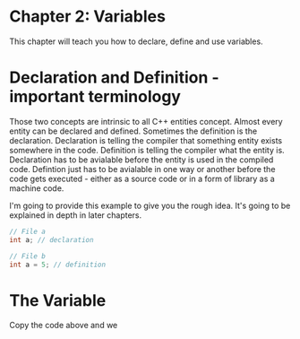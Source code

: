 # Chapter 2: Variables

This chapter will teach you how to declare, define and use variables.

# Declaration and Definition - important terminology
Those two concepts are intrinsic to all C++ entities concept. Almost every entity can be declared and defined. Sometimes the definition is the declaration. Declaration is telling the compiler that something entity exists somewhere in the code. Definition is telling the compiler what the entity is. Declaration has to be avialable before the entity is used in the compiled code. Defintion just has to be avialable in one way or another before the code gets executed - either as a source code or in a form of library as a machine code.

I'm going to provide this example to give you the rough idea. It's going to be explained in depth in later chapters.
```cpp
// File a
int a; // declaration

// File b
int a = 5; // definition
```

# The Variable

Copy the code above and we
